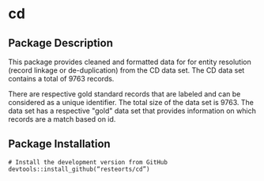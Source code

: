 # cd
## Package Description

This package provides cleaned and formatted data for for entity resolution (record linkage or de-duplication) from the CD data set. The CD data set contains a total of 9763 records. 

There are respective gold standard records that are labeled and can be considered as a unique identifier. The total size of the data set is 9763. The data set has a respective "gold" data set that provides information on which records are a match based on id. 

## Package Installation

```{r}
# Install the development version from GitHub
devtools::install_github(“resteorts/cd”)
```

